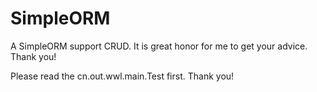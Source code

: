 # SimpleORM
A SimpleORM support CRUD.  It is great honor for me to get your  advice. Thank you!


Please read the cn.out.wwl.main.Test  first.  Thank you!